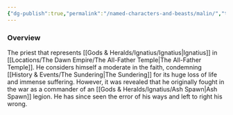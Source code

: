 ```yaml
---
{"dg-publish":true,"permalink":"/named-characters-and-beasts/malin/","tags":["NPC"],"noteIcon":"","created":"2024-09-18T16:53:17.713+01:00","updated":"2024-12-17T21:58:27.083+00:00"}
---
```



### Overview
The priest that represents [[Gods & Heralds/Ignatius/Ignatius\|Ignatius]] in [[Locations/The Dawn Empire/The All-Father Temple\|The All-Father Temple]]. He considers himself a moderate in the faith, condemning [[History & Events/The Sundering\|The Sundering]] for its huge loss of life and immense suffering. However, it was revealed that he originally fought in the war as a commander of an [[Gods & Heralds/Ignatius/Ash Spawn\|Ash Spawn]] legion. He has since seen the error of his ways and left to right his wrong. 